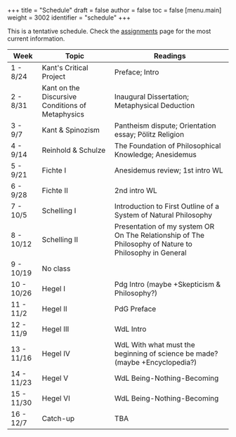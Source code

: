 +++
title = "Schedule"
draft = false
author = false
toc = false
[menu.main]
  weight = 3002
  identifier = "schedule"
+++

This is a tentative schedule. Check the [assignments](http://phil880.colinmclear.net/assignments) page for the most current
information.

| Week       | Topic                                            | Readings                                                                                              |
|------------|--------------------------------------------------|-------------------------------------------------------------------------------------------------------|
| 1 - 8/24   | Kant's Critical Project                          | Preface; Intro                                                                                        |
| 2 - 8/31   | Kant on the Discursive Conditions of Metaphysics | Inaugural Dissertation; Metaphysical Deduction                                                        |
| 3 - 9/7    | Kant & Spinozism                                 | Pantheism dispute; Orientation essay; Pölitz Religion                                                 |
| 4 - 9/14   | Reinhold & Schulze                               | The Foundation of Philosophical Knowledge; Anesidemus                                                 |
| 5 - 9/21   | Fichte I                                         | Anesidemus review; 1st intro WL                                                                       |
| 6 - 9/28   | Fichte II                                        | 2nd intro WL                                                                                          |
| 7 - 10/5   | Schelling I                                      | Introduction to First Outline of a System of Natural Philosophy                                       |
| 8 - 10/12  | Schelling II                                     | Presentation of my system OR On The Relationship of The Philosophy of Nature to Philosophy in General |
| 9 - 10/19  | No class                                         |                                                                                                       |
| 10 - 10/26 | Hegel I                                          | Pdg Intro (maybe +Skepticism & Philosophy?)                                                           |
| 11 - 11/2  | Hegel II                                         | PdG Preface                                                                                           |
| 12 - 11/9  | Hegel III                                        | WdL Intro                                                                                             |
| 13 - 11/16 | Hegel IV                                         | WdL With what must the beginning of science be made? (maybe +Encyclopedia?)                           |
| 14 - 11/23 | Hegel V                                          | WdL Being-Nothing-Becoming                                                                            |
| 15 - 11/30 | Hegel VI                                         | WdL Being-Nothing-Becoming                                                                            |
| 16 - 12/7  | Catch-up                                         | TBA                                                                                                   |
